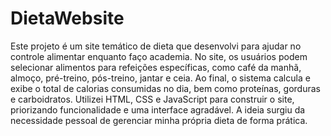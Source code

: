 # DietaWebsite
 Este projeto é um site temático de dieta que desenvolvi para ajudar no controle alimentar enquanto faço academia. No site, os usuários podem selecionar alimentos para refeições específicas, como café da manhã, almoço, pré-treino, pós-treino, jantar e ceia. Ao final, o sistema calcula e exibe o total de calorias consumidas no dia, bem como proteínas, gorduras e carboidratos.  Utilizei HTML, CSS e JavaScript para construir o site, priorizando funcionalidade e uma interface agradável. A ideia surgiu da necessidade pessoal de gerenciar minha própria dieta de forma prática.
